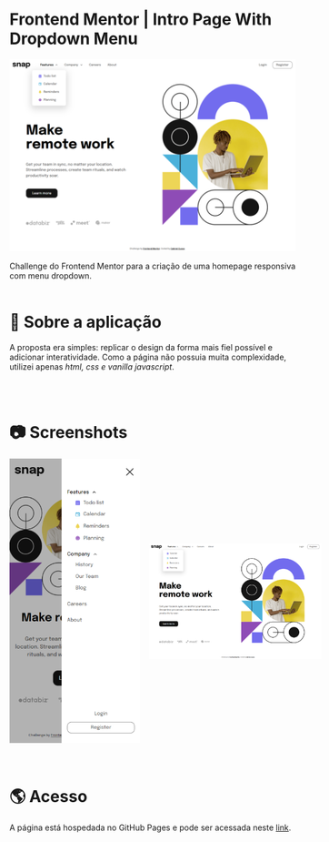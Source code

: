 # Frontend Mentor | Intro Page With Dropdown Menu

![Alt text](readme-img/desktop-preview.png)

Challenge do Frontend Mentor para a criação de uma homepage responsiva com menu dropdown.
<br>
<br>

# 📄 Sobre a aplicação

A proposta era simples: replicar o design da forma mais fiel possível e adicionar interatividade. Como a página não possuia muita complexidade, utilizei apenas _html, css e vanilla javascript_.

<br>
<br>

# **📷 Screenshots**

<div style="display: flex; align-items: center; justify-content: space-between; gap: 1rem">
<img src="readme-img/mobile-preview.png" style="max-width: 50%; max-height: 500px"/>
<img src="readme-img/desktop-preview.png" style="max-width: 60%; max-height: 500px"/>

</div>

<br>
<br>

# 🌎 Acesso

A página está hospedada no GitHub Pages e pode ser acessada neste [link](https://g-pg.github.io/frontendmentor-intro-with-dropdown/).
